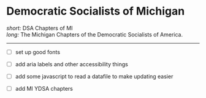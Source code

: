 # Democratic Socialists of Michigan

*short:* DSA Chapters of MI  
*long:* The Michigan Chapters of the Democratic Socialists of America.

----

  - [ ] set up good fonts
  - [ ] add aria labels and other accessibility things
  - [ ] add some javascript to read a datafile to make updating easier
  - [ ] add MI YDSA chapters

